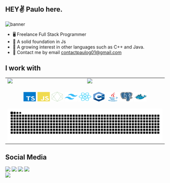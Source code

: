 ## HEY✌️ Paulo here.
![banner](https://github.com/user-attachments/assets/9be138d9-486e-4e83-bf2f-cb01e681a852)


- 🖥️ Freelance Full Stack Programmer
- 💪 A solid foundation in Js
- 🧠 A growing interest in other languages ​​such as C++ and Java.                                      
- 💬 Contact me by email contactpaulog01@gmail.com

## I work with


<table>
  <tr>
    <td>
      <img src="https://github-readme-stats.vercel.app/api?username=paulotelss&show_icons=true&hide_rank=true" />
    </td>
    <td>
      <img src="https://github-readme-stats.vercel.app/api/top-langs/?username=paulotelss&layout=compact" />
    </td>
  </tr>
  <tr>
    <td colspan="2" style="padding-top: 20px;">
      <div style="display: inline_block" align="center">
        <img align="center" alt="TypeScript" height="30" width="40" src="https://raw.githubusercontent.com/devicons/devicon/master/icons/typescript/typescript-original.svg">
        <img align="center" alt="JavaScript" height="30" width="40" src="https://raw.githubusercontent.com/devicons/devicon/master/icons/javascript/javascript-plain.svg">
        <img align="center" alt="Node.js" height="30" width="40" src="https://raw.githubusercontent.com/devicons/devicon/master/icons/nodejs/nodejs-line.svg">
        <img align="center" alt="Tailwind CSS" height="30" width="40" src="https://raw.githubusercontent.com/devicons/devicon/master/icons/tailwindcss/tailwindcss-original.svg">
        <img align="center" alt="React" height="30" width="40" src="https://raw.githubusercontent.com/devicons/devicon/master/icons/react/react-original.svg">
        <img align="center" alt="C++" height="30" width="40" src="https://raw.githubusercontent.com/devicons/devicon/master/icons/cplusplus/cplusplus-original.svg">
        <img align="center" alt="Java" height="30" width="40" src="https://raw.githubusercontent.com/devicons/devicon/master/icons/java/java-original.svg">
        <img align="center" alt="PostgreSQL" height="30" width="40" src="https://raw.githubusercontent.com/devicons/devicon/master/icons/postgresql/postgresql-original.svg">
        <img align="center" alt="Docker" height="30" width="40" src="https://raw.githubusercontent.com/devicons/devicon/master/icons/docker/docker-original.svg">
      </div>
    </td>
  </tr>
  <tr>
    <td colspan="2" style="padding-top: 20px;">
      <div align="center">
        <picture align="center">
          <source media="(prefers-color-scheme: dark)" srcset="https://raw.githubusercontent.com/paulotelss/paulotelss/output/github-contribution-grid-snake-dark.svg">
          <source media="(prefers-color-scheme: light)" srcset="https://raw.githubusercontent.com/paulotelss/paulotelss/output/github-contribution-grid-snake-dark.svg">
          <img align="center" alt="github contribution grid snake animation" src="https://raw.githubusercontent.com/paulotelss/paulotelss/output/github-contribution-grid-snake.svg">
        </picture>
      </div>
    </td>
  </tr>
</table>


## Social Media

<div> 
  <a href="https://www.youtube.com/@syntaxsavvy-d9t" target="_blank"><img src="https://img.shields.io/badge/YouTube-FF0000?style=for-the-badge&logo=youtube&logoColor=white" target="_blank"></a>
  <a href="https://www.instagram.com/paulogiovani.t.d/" target="_blank"><img src="https://img.shields.io/badge/-Instagram-%23E4405F?style=for-the-badge&logo=instagram&logoColor=white" target="_blank"></a>
  <a href = "mailto:contactpaulog01@gmail.com"><img src="https://img.shields.io/badge/-Gmail-%23333?style=for-the-badge&logo=gmail&logoColor=white" target="_blank"></a>
  <a href="https://www.linkedin.com/in/paulogiovanitelesdias6372a/" target="_blank"><img src="https://img.shields.io/badge/-LinkedIn-%230077B5?style=for-the-badge&logo=linkedin&logoColor=white" target="_blank"></a> 
  
</div>



<img src="https://capsule-render.vercel.app/api?type=waving&color=gradient&height=65&section=footer"/>
